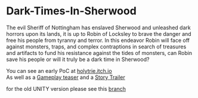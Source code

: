 # Dark-Times-In-Sherwood

The evil Sheriff of Nottingham has enslaved Sherwood and unleashed dark horrors upon its lands, it is up to Robin of Locksley to brave the danger and free his people from tyranny and terror.
In this endeavor Robin will face off against monsters, traps, and complex contraptions in search of treasures and artifacts to fund his resistance against the tides of monsters, can Robin save his people or will it truly be a dark time in Sherwood?
 </br>

You can see an early PoC at [holytrie.itch.io](https://holytrie.itch.io/dark-times-in-sherwood) </br>
As well as a [Gameplay teaser](https://youtu.be/s14phXWLMUM) and a [Story Trailer](https://studio.youtube.com/video/VwS9y6LZlw0/edit)

for the old UNITY version please see this [branch](https://github.com/HolyTrie/Dark-Times-In-Sherwood/tree/UnityBranch)

